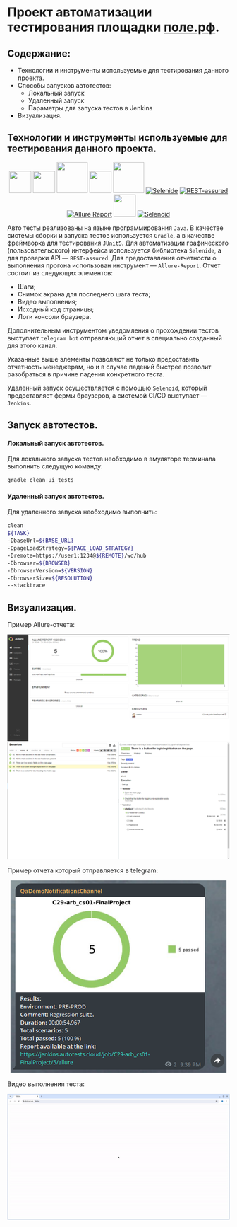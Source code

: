 # Проект автоматизации тестирования площадки [поле.рф](https://поле.рф).

## Содержание:
- Технологии и инструменты используемые для тестирования данного проекта.
- Способы запусков автотестов:
    - Локальный запуск
    - Удаленный запуск
    - Параметры для запуска тестов в Jenkins
- Визуализация.

## Технологии и инструменты используемые для тестирования данного проекта.

<p style="text-align: center;">
<a href="https://www.java.com/"><img src="https://cdn.jsdelivr.net/gh/devicons/devicon@latest/icons/java/java-original.svg" height="50" width="50"/></a>
<a href="https://www.jetbrains.com/idea/"><img src="https://cdn.jsdelivr.net/gh/devicons/devicon@latest/icons/intellij/intellij-original.svg" height="50" width="50"/></a>
<a href="https://gradle.org/"><img src="https://cdn.jsdelivr.net/gh/devicons/devicon@latest/icons/gradle/gradle-original-wordmark.svg" height="70" width="70"/></a>
<a href="https://github.com/"><img src="https://cdn.jsdelivr.net/gh/devicons/devicon@latest/icons/github/github-original-wordmark.svg" height="50" width="50"/></a>
<a href="https://junit.org/junit5/"><img src="https://cdn.jsdelivr.net/gh/devicons/devicon@latest/icons/junit/junit-original-wordmark.svg" height="70" width="70"/></a>
<a href="https://selenide.org/"><img alt="Selenide" height="50" src="https://selenide.org/images/selenide-logo-big.png" width="70"/></a>
<a href="https://rest-assured.io/"><img src="https://rest-assured.io/img/logo-transparent.png" title="REST-assured" alt="REST-assured" width="50" height="50"/></a>
<a href="https://allurereport.org/"><img alt="Allure Report" height="50" src="https://allurereport.org/svg/logo-report-sign.svg" width="50"/></a>
<a href="https://www.jenkins.io/"><img src="https://cdn.jsdelivr.net/gh/devicons/devicon@latest/icons/jenkins/jenkins-original.svg" height="50" width="50"/></a>
<a href="https://aerokube.com/selenoid/"><img alt="Selenoid" height="50" src="https://aerokube.com/selenoid/images/aerokube_logo.svg" width="50"/></a>
</p>

Авто тесты реализованы на языке программирования `Java`.
В качестве системы сборки и запуска тестов используется `Gradle`, а в качестве фреймворка для тестирования `JUnit5`.
Для автоматизации графического (пользовательского) интерфейса используется библиотека `Selenide`, а для проверки API — `REST-assured`.
Для предоставления отчетности о выполнения прогона использован инструмент — `Allure-Report`.
Отчет состоит из следующих элементов:
- Шаги;
- Снимок экрана для последнего шага теста;
- Видео выполнения;
- Исходный код страницы;
- Логи консоли браузера.

Дополнительным инструментом уведомления о прохождении тестов выступает ```telegram bot``` отправляющий отчет в специально созданный для этого канал.

Указанные выше элементы позволяют не только предоставить отчетность менеджерам, но и в случае падений быстрее позволит разобраться в причине падения конкретного теста.

Удаленный запуск осуществляется с помощью `Selenoid`, который предоставляет фермы браузеров, а системой CI/CD выступает — `Jenkins`.

## Запуск автотестов.

#### Локальный запуск автотестов.

Для локального запуска тестов необходимо в эмуляторе терминала выполнить следущую команду:
```bash
gradle clean ui_tests
```

#### Удаленный запуск автотестов.

Для удаленного запуска необходимо выполнить:
```bash
clean
${TASK}
-DbaseUrl=${BASE_URL}
-DpageLoadStrategy=${PAGE_LOAD_STRATEGY}
-Dremote=https://user1:1234@${REMOTE}/wd/hub
-Dbrowser=${BROWSER}
-DbrowserVersion=${VERSION}
-DbrowserSize=${RESOLUTION}
--stacktrace
```

## Визуализация.

Пример Allure-отчета:

<p style="text-align: center;">
<img src="media/images/allure_overview.png">
<img src="media/images/allure_behaviour.png">
</p>

Пример отчета который отправляется в telegram:
<p style="text-align: center;">
<img src="media/images/telegram_report.png">
</p>

Видео выполнения теста:
<p style="text-align: center;">
<img src="media/videos/selenoid_test_execution.gif">
</p>